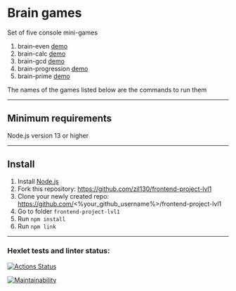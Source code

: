 # Brain games
Set of five console mini-games

1. brain-even [demo](https://asciinema.org/a/gYvqvlAi8WlnpJEq12wnoDr9H)
2. brain-calc [demo](https://asciinema.org/a/5E9VckF4AnZfNys80SC6r4nAi)
3. brain-gcd [demo](https://asciinema.org/a/R4jNA4ZF4fkTEZtty0gSFulNT)
4. brain-progression [demo](https://asciinema.org/a/NV4rv9MfwG14jwLizDfWJZHWu)
5. brain-prime [demo](https://asciinema.org/a/wh04Ap0kJQmoe9NQM6aWY1Dme)

The names of the games listed below are the commands to run them

---

## Minimum requirements
Node.js version 13 or higher

---

## Install
1. Install [Node.js](https://nodejs.org)
2. Fork this repository: https://github.com/zil130/frontend-project-lvl1
3. Clone your newly created repo: https://github.com/<%your_github_username%>/frontend-project-lvl1
4. Go to folder `frontend-project-lvl1`
5. Run `npm install`
6. Run `npm link`

---

### Hexlet tests and linter status:
[![Actions Status](https://github.com/zil130/frontend-project-lvl1/workflows/hexlet-check/badge.svg)](https://github.com/zil130/frontend-project-lvl1/actions)

[![Maintainability](https://api.codeclimate.com/v1/badges/a99a88d28ad37a79dbf6/maintainability)](https://codeclimate.com/github/codeclimate/codeclimate/maintainability)
